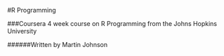 #R Programming

###Coursera 4 week course on R Programming from the Johns Hopkins University


######Written by Martin Johnson
